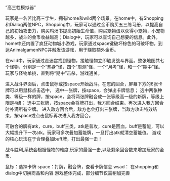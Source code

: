 “高三牲模拟器”

玩家是一名苦比高三学生，拥有home和wild两个场景。在home中，有Shopping和Dialog两位NPC，Shopping中，玩家可以通过金币购买五三练习册，以提高自己的初始攻击力，购买鸡汤书提高初始生命值，购买宠物蛋以获得小宠物，小宠物越多，战斗的金币收益越高；Dialog中，玩家可以查询自己想要的信息。此外，home中还内置了疯狂动物城小游戏，玩家通过space键破坏棕色的可破坏物，到达AnimalgamenNPC并触发该游戏，用于赚取额外金币。

在wild中，玩家通过走迷宫找到怪物，接触怪物立即触发战斗界面。整张地图共七个怪物，分别是一个“热身”怪，四个“周测”怪，一个“月考”怪，和一个“期中”怪。玩家与怪物单挑，直到将“期中”击杀，游戏通关。

进入战斗界面后，点击鼠标或按space开始战斗。在您的回合，屏幕下方的6张卡牌可以用鼠标点击选中，
选中一张牌，按space，会弹出卡牌信息；
选中两张种类、等级一样的牌，按space，会将两张牌融合成一张等级高一级的新牌，等级上限是4级；
选中三张牌，按space会将牌打出，我方回合结束。再次进入我方回合时补满所有空牌。
进入敌方回合后，敌方也会打出三张牌，当敌方攻击特效结束，按space或点击鼠标再次进入我方回合。

可融合的牌有atk，cure，buff三类，atk是普攻，cure是回血，buff是蓄能，可以大幅提升下一次atk。玩家可多次叠加蓄能牌，一旦打出atk就清空蓄能值。
游戏的核心玩法在于合理叠加buff牌，打出最强一击！

战斗胜利,系统会根据怪物的难度,玩家的最强一击,以及剩余回合数来增加玩家的金币.

鼠标：选择卡牌
space：打牌，融合牌，查看卡牌信息
wsad： 在shopping和dialog中切换商品和内容
游戏整体完成，部分细节仅需稍加完善
